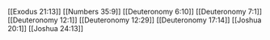 [[Exodus 21:13]]
[[Numbers 35:9]]
[[Deuteronomy 6:10]]
[[Deuteronomy 7:1]]
[[Deuteronomy 12:1]]
[[Deuteronomy 12:29]]
[[Deuteronomy 17:14]]
[[Joshua 20:1]]
[[Joshua 24:13]]
